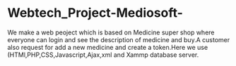# Webtech_Project-Mediosoft-
We make a web peoject which is based on Medicine super shop where everyone can login and see the description of medicine and buy.A customer also request for add a new medicine and create a token.Here we use (HTMl,PHP,CSS,Javascript,Ajax,xml and Xammp database server.
